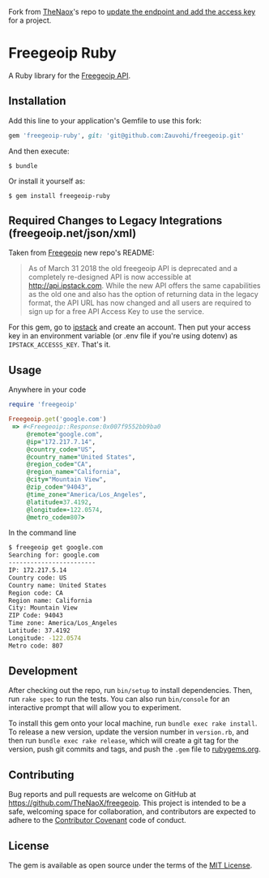 Fork from [TheNaox](https://github.com/TheNaoX/freegeoip)'s repo to [update the endpoint and add the access key](https://github.com/apilayer/freegeoip/#freegeoip---important-announcement) for a project.

# Freegeoip Ruby

A Ruby library for the [Freegeoip API](http://freegeoip.net).

## Installation

Add this line to your application's Gemfile to use this fork:

```ruby
gem 'freegeoip-ruby', git: 'git@github.com:Zauvohi/freegeoip.git'
```

And then execute:

    $ bundle

Or install it yourself as:

    $ gem install freegeoip-ruby

## Required Changes to Legacy Integrations (freegeoip.net/json/xml)

Taken from [Freegeoip](https://github.com/apilayer/freegeoip/#required-changes-to-legacy-integrations-freegeoipnetjsonxml) new repo's README:


>As of March 31 2018 the old freegeoip API is deprecated and a completely re-designed API is now accessible at http://api.ipstack.com. While the new API offers the same capabilities as the old one and also has the option of returning data in the legacy format, the API URL has now changed and all users are required to sign up for a free API Access Key to use the service.


For this gem, go to [ipstack](https://ipstack.com/) and create an account. Then put your access key in an environment variable (or .env file if you're using dotenv) as `IPSTACK_ACCESSS_KEY`. That's it.

## Usage

Anywhere in your code

```ruby
require 'freegeoip'

Freegeoip.get('google.com')
 => #<Freegeoip::Response:0x007f9552bb9ba0
     @remote="google.com",
     @ip="172.217.7.14",
     @country_code="US",
     @country_name="United States",
     @region_code="CA",
     @region_name="California",
     @city="Mountain View",
     @zip_code="94043",
     @time_zone="America/Los_Angeles",
     @latitude=37.4192,
     @longitude=-122.0574,
     @metro_code=807>
```

In the command line

```bash
$ freegeoip get google.com
Searching for: google.com
------------------------
IP: 172.217.5.14
Country code: US
Country name: United States
Region code: CA
Region name: California
City: Mountain View
ZIP Code: 94043
Time zone: America/Los_Angeles
Latitude: 37.4192
Longitude: -122.0574
Metro code: 807
```

## Development

After checking out the repo, run `bin/setup` to install dependencies. Then, run `rake spec` to run the tests. You can also run `bin/console` for an interactive prompt that will allow you to experiment.

To install this gem onto your local machine, run `bundle exec rake install`. To release a new version, update the version number in `version.rb`, and then run `bundle exec rake release`, which will create a git tag for the version, push git commits and tags, and push the `.gem` file to [rubygems.org](https://rubygems.org).

## Contributing

Bug reports and pull requests are welcome on GitHub at https://github.com/TheNaoX/freegeoip. This project is intended to be a safe, welcoming space for collaboration, and contributors are expected to adhere to the [Contributor Covenant](http://contributor-covenant.org) code of conduct.


## License

The gem is available as open source under the terms of the [MIT License](http://opensource.org/licenses/MIT).
